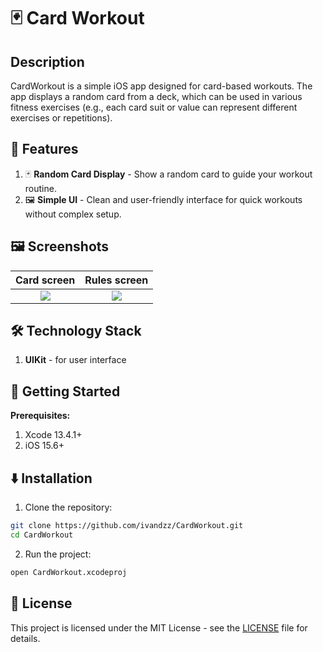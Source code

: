 # 🃏 Card Workout
## Description
CardWorkout is a simple iOS app designed for card-based workouts. The app displays a random card from a deck, which can be used in various fitness exercises (e.g., each card suit or value can represent different exercises or repetitions).

## 📲 Features
1. 🃏 **Random Card Display** - Show a random card to guide your workout routine.
2. 🖼️ **Simple UI** - Clean and user-friendly interface for quick workouts without complex setup.

## 🖼️ Screenshots
Card screen | Rules screen | 
:----------:|:------------:|
![](https://github.com/user-attachments/assets/48cd1603-d936-489f-a8f1-384be2646174)  |  ![](https://github.com/user-attachments/assets/12a0ca83-dac0-4001-84b1-c22280191c28) 

## 🛠️ Technology Stack
1. **UIKit** - for user interface

## 🚀 Getting Started
**Prerequisites:**
1. Xcode 13.4.1+ 
2. iOS 15.6+

## ⬇️ Installation
1. Clone the repository:
```sh
git clone https://github.com/ivandzz/CardWorkout.git
cd CardWorkout
```
2. Run the project:
```sh
open CardWorkout.xcodeproj
```

## 📄 License
This project is licensed under the MIT License - see the [LICENSE](./LICENSE) file for details.
